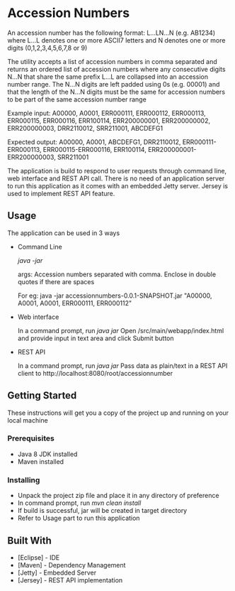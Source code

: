# Accession Numbers
An accession number has the following format: L...LN...N (e.g. AB1234)
where L...L denotes one or more ASCII7 letters and N denotes one or more digits (0,1,2,3,4,5,6,7,8 or 9)

The utility accepts a list of accession numbers in comma separated and returns an ordered list of accession numbers where any consecutive digits N...N that share the same prefix L...L are collapsed into an accession number range. The N...N digits are left padded using 0s (e.g. 00001) and that the length of the N...N digits must be the same for accession numbers to be part of the same accession number range

Example input:
A00000, A0001, ERR000111, ERR000112, ERR000113, ERR000115, ERR000116, ERR100114, ERR200000001, ERR200000002, ERR200000003, DRR2110012, SRR211001, ABCDEFG1

Expected output:
A00000, A0001, ABCDEFG1, DRR2110012, ERR000111-ERR000113, ERR000115-ERR000116, ERR100114, ERR200000001-ERR200000003, SRR211001 

The application is build to respond to user requests through command line, web interface and REST API call. There is no need of an application server to run this application as it comes with an embedded Jetty server. Jersey is used to implement REST API feature.

## Usage

The application can be used in 3 ways

* Command Line

  	 *java -jar <path to jar> <args>*

	 args: Accession numbers separated with comma. Enclose in double quotes if there are spaces
      
  	 For eg: java -jar accessionnumbers-0.0.1-SNAPSHOT.jar "A00000, A0001, A0001, ERR000111, ERR000112"
 
 * Web interface
 	
 	In a command prompt, run *java jar <path to jar>* 
  	Open <project folder>/src/main/webapp/index.html and provide input in text area and click Submit button
  
 * REST API
 
  	In a command prompt, run *java jar <path to jar>*
  	Pass data as plain/text in a REST API client to http://localhost:8080/root/accessionnumber


## Getting Started
These instructions will get you a copy of the project up and running on your local machine


### Prerequisites

* Java 8 JDK installed
* Maven installed

### Installing

* Unpack the project zip file and place it in any directory of preference
* In command prompt, run *mvn clean install*
* If build is successful, jar will be created in target directory
* Refer to Usage part to run this application


## Built With

* [Eclipse] - IDE
* [Maven] - Dependency Management
* [Jetty] - Embedded Server
* [Jersey] - REST API implementation



